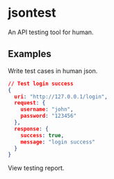 # jsontest

An API testing tool for human.

## Examples

Write test cases in human json.

``` json
// Test login success
{
  uri: "http://127.0.0.1/login",
  request: {
    username: "john",
    password: "123456"
  },
  response: {
    success: true,
    message: "login success"
  }
}
```

View testing report.

